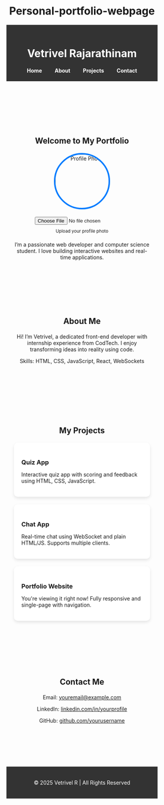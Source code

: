 # Personal-portfolio-webpage

<!DOCTYPE html>
<html lang="en">
<head>
  <meta charset="UTF-8" />
  <meta name="viewport" content="width=device-width, initial-scale=1.0"/>
  <title>My Portfolio</title>
  <style>
    * {
      box-sizing: border-box;
      margin: 0;
      padding: 0;
      scroll-behavior: smooth;
    }

    body {
      font-family: 'Segoe UI', sans-serif;
      line-height: 1.6;
      background: #f4f4f4;
    }

    header {
      background: #333;
      color: white;
      padding: 20px 0;
      text-align: center;
      position: sticky;
      top: 0;
      z-index: 1000;
    }

    header nav a {
      color: white;
      margin: 0 15px;
      text-decoration: none;
      font-weight: bold;
    }

    header nav a:hover {
      text-decoration: underline;
    }

    section {
      padding: 60px 20px;
      max-width: 1000px;
      margin: auto;
    }

    h1, h2 {
      text-align: center;
      margin-bottom: 20px;
    }

    .about, .contact {
      text-align: center;
    }

    .projects {
      display: grid;
      grid-template-columns: repeat(auto-fit, minmax(250px, 1fr));
      gap: 20px;
    }

    .project-card {
      background: white;
      padding: 20px;
      border-radius: 10px;
      box-shadow: 0 4px 8px rgba(0,0,0,0.1);
    }

    footer {
      background: #333;
      color: white;
      text-align: center;
      padding: 20px 0;
      margin-top: 40px;
    }

    .photo-upload {
      text-align: center;
      margin-bottom: 20px;
    }

    .photo-upload img {
      width: 150px;
      height: 150px;
      object-fit: cover;
      border-radius: 50%;
      border: 4px solid #007bff;
      margin-bottom: 10px;
    }

    .photo-upload input {
      display: block;
      margin: 10px auto;
    }

    @media (max-width: 600px) {
      header nav a {
        display: block;
        margin: 10px 0;
      }
    }
  </style>
</head>
<body>

  <header>
    <h1>Vetrivel Rajarathinam</h1>
    <nav>
      <a href="#home">Home</a>
      <a href="#about">About</a>
      <a href="#projects">Projects</a>
      <a href="#contact">Contact</a>
    </nav>
  </header>

  <section id="home">
    <h2>Welcome to My Portfolio</h2>
    <div class="photo-upload">
      <img id="profilePreview" src="https://via.placeholder.com/150" alt="Profile Photo">
      <input type="file" id="photoInput" accept="image/*" />
      <small>Upload your profile photo</small>
    </div>
    <p style="text-align:center; max-width: 600px; margin: 0 auto;">I’m a passionate web developer and computer science student. I love building interactive websites and real-time applications.</p>
  </section>

  <section id="about">
    <h2>About Me</h2>
    <div class="about">
      <p>Hi! I’m Vetrivel, a dedicated front-end developer with internship experience from CodTech. I enjoy transforming ideas into reality using code.</p>
      <p>Skills: HTML, CSS, JavaScript, React, WebSockets</p>
    </div>
  </section>

  <section id="projects">
    <h2>My Projects</h2>
    <div class="projects">
      <div class="project-card">
        <h3>Quiz App</h3>
        <p>Interactive quiz app with scoring and feedback using HTML, CSS, JavaScript.</p>
      </div>
      <div class="project-card">
        <h3>Chat App</h3>
        <p>Real-time chat using WebSocket and plain HTML/JS. Supports multiple clients.</p>
      </div>
      <div class="project-card">
        <h3>Portfolio Website</h3>
        <p>You're viewing it right now! Fully responsive and single-page with navigation.</p>
      </div>
    </div>
  </section>

  <section id="contact">
    <h2>Contact Me</h2>
    <div class="contact">
      <p>Email: <a href="mailto:youremail@example.com">youremail@example.com</a></p>
      <p>LinkedIn: <a href="https://linkedin.com/in/yourprofile" target="_blank">linkedin.com/in/yourprofile</a></p>
      <p>GitHub: <a href="https://github.com/yourusername" target="_blank">github.com/yourusername</a></p>
    </div>
  </section>

  <footer>
    <p>&copy; 2025 Vetrivel R | All Rights Reserved</p>
  </footer>

  <script>
    const input = document.getElementById('photoInput');
    const preview = document.getElementById('profilePreview');

    input.addEventListener('change', () => {
      const file = input.files[0];
      if (file) {
        const reader = new FileReader();
        reader.onload = e => {
          preview.src = e.target.result;
        };
        reader.readAsDataURL(file);
      }
    });
  </script>
</body>
</html>
